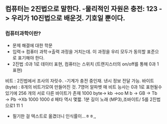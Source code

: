 컴퓨터는 2진법으로 말한다. -물리적인 자원은 충전:
123 -> 우리가 10진법으로 배운것. 기호일 뿐이다.
---
### 컴퓨터과학이란? 
- 문제 해결에 대한 학문
- 입력→ 컴퓨터 과학→출력 과정을 거치는데. 이 과정을 우리 모두가 동의할 표준으로 표기해야 한다.
- 2진법 :0과 1로 데이터 표현,
컴퓨터는 스위치 (트랜지스터의 on/off를 통해 0과 1 표현)


비트 : 2진법에서 조사의 자릿수. -기계가 충전 중인재. 낸시 정보 전달 가능.
바이트(byte) : 8개의 비트가모여 만들어진 것. 7영어 알파벳 매
비트 능사는 0과 1로 표현될수 있기에
256 개의 서로 다른 바이트가 존재
1000 byte→ kb →oo M b → GB → Tb → Pb →Xb
1000 1000 d 페타 역시
몇짧. 1분 길이
노래
(MP3),조바이트/ 5를 2진법으로1 11 1

- 필기한 걸 텍스트로 옮겼더니 인식률이...ㅎㅎ,,
